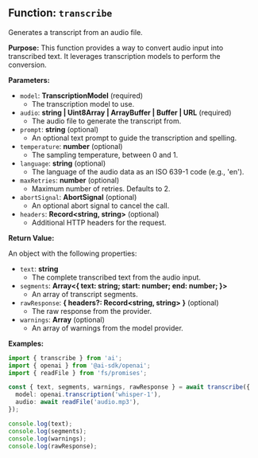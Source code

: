 ## Function: `transcribe`

Generates a transcript from an audio file.

**Purpose:**
This function provides a way to convert audio input into transcribed text. It leverages transcription models to perform the conversion.

**Parameters:**

- `model`: **TranscriptionModel** (required)
  - The transcription model to use.
- `audio`: **string | Uint8Array | ArrayBuffer | Buffer | URL** (required)
  - The audio file to generate the transcript from.
- `prompt`: **string** (optional)
  - An optional text prompt to guide the transcription and spelling.
- `temperature`: **number** (optional)
  - The sampling temperature, between 0 and 1.
- `language`: **string** (optional)
  - The language of the audio data as an ISO 639-1 code (e.g., 'en').
- `maxRetries`: **number** (optional)
  - Maximum number of retries. Defaults to 2.
- `abortSignal`: **AbortSignal** (optional)
  - An optional abort signal to cancel the call.
- `headers`: **Record<string, string>** (optional)
  - Additional HTTP headers for the request.

**Return Value:**

An object with the following properties:

- `text`: **string**
  - The complete transcribed text from the audio input.
- `segments`: **Array<{ text: string; start: number; end: number; }>**
  - An array of transcript segments.
- `rawResponse`: **{ headers?: Record<string, string> }** (optional)
  - The raw response from the provider.
- `warnings`: **Array<string>** (optional)
  - An array of warnings from the model provider.

**Examples:**

```typescript
import { transcribe } from 'ai';
import { openai } from '@ai-sdk/openai';
import { readFile } from 'fs/promises';

const { text, segments, warnings, rawResponse } = await transcribe({
  model: openai.transcription('whisper-1'),
  audio: await readFile('audio.mp3'),
});

console.log(text);
console.log(segments);
console.log(warnings);
console.log(rawResponse);
```
